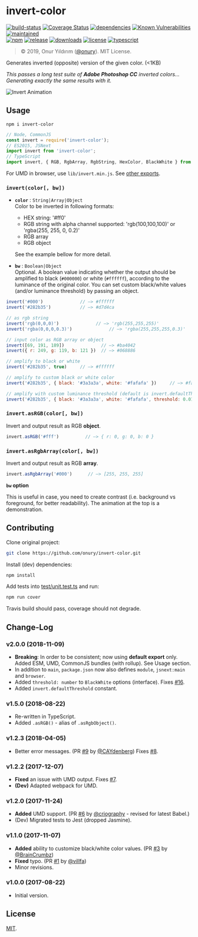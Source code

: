 # invert-color
 
[![build-status](https://img.shields.io/travis/onury/invert-color.svg?branch=master&style=flat-square)](https://travis-ci.org/onury/invert-color)
[![Coverage Status](https://coveralls.io/repos/github/onury/invert-color/badge.svg?branch=master&style=flat-square)](https://coveralls.io/github/onury/invert-color?branch=master)
[![dependencies](https://david-dm.org/onury/invert-color.svg?style=flat-square)](https://david-dm.org/onury/invert-color)
[![Known Vulnerabilities](https://snyk.io/test/github/onury/invert-color/badge.svg?style=flat-square)](https://snyk.io/test/github/onury/invert-color)
[![maintained](https://img.shields.io/maintenance/yes/2019.svg?style=flat-square)](https://github.com/onury/invert-color/graphs/commit-activity)  
[![npm](http://img.shields.io/npm/v/invert-color.svg?style=flat-square)](https://www.npmjs.com/package/invert-color)
[![release](https://img.shields.io/github/release/onury/invert-color.svg?style=flat-square)](https://github.com/onury/invert-color)
[![downloads](http://img.shields.io/npm/dm/invert-color.svg?style=flat-square)](https://www.npmjs.com/package/invert-color)
[![license](http://img.shields.io/npm/l/invert-color.svg?style=flat-square)](https://github.com/onury/invert-color/blob/master/LICENSE) 
[![typescript](https://img.shields.io/badge/written%20in-%20TypeScript%20-6575ff.svg?style=flat-square)](https://www.typescriptlang.org)   

> © 2019, Onur Yıldırım ([@onury](https://github.com/onury)). MIT License.

Generates inverted (opposite) version of the given color. (<1KB)

_This passes a long test suite of **Adobe Photoshop CC** inverted colors...   
Generating exactly the same results with it._

![Invert Animation](https://github.com/onury/invert-color/blob/master/test/anim/invert-animation.gif?raw=true)

## Usage

`npm i invert-color`

```js
// Node, CommonJS
const invert = require('invert-color');
// ES2015, JSNext
import invert from 'invert-color';
// TypeScript
import invert, { RGB, RgbArray, RgbString, HexColor, BlackWhite } from 'invert-color';
```
For UMD in browser, use `lib/invert.min.js`.
See [other exports](https://github.com/onury/invert-color/tree/master/lib).

### `invert(color[, bw])`

- **`color`** : `String|Array|Object`  
    Color to be inverted in following formats:
    
    * HEX string: '#ff0'
    * RGB string with alpha channel supported: 'rgb(100,100,100)' or 'rgba(255, 255, 0, 0.2)'
    * RGB array
    * RGB object
  
  See the example bellow for more detail.

- **`bw`** : `Boolean|Object`  
Optional. A boolean value indicating whether the output should be amplified to black (`#000000`) or white (`#ffffff`), according to the luminance of the original color. You can set custom black/white values (and/or luminance threshold) by passing an object.  


```js
invert('#000')              // —> #ffffff
invert('#282b35')           // —> #d7d4ca

// as rgb string
invert('rgb(0,0,0)')              // —> 'rgb(255,255,255)'
invert('rgba(0,0,0,0.3)')              // —> 'rgba(255,255,255,0.3)'

// input color as RGB array or object
invert([69, 191, 189])              // —> #ba4042
invert({ r: 249, g: 119, b: 121 })  // —> #068886

// amplify to black or white
invert('#282b35', true)     // —> #ffffff

// amplify to custom black or white color
invert('#282b35', { black: '#3a3a3a', white: '#fafafa' })     // —> #fafafa

// amplify with custom luminance threshold (default is invert.defaultThreshold = ~0.179)
invert('#282b35', { black: '#3a3a3a', white: '#fafafa', threshold: 0.01 })     // —> #3a3a3a
```

### `invert.asRGB(color[, bw])`
Invert and output result as RGB **object**.

```js
invert.asRGB('#fff')          // —> { r: 0, g: 0, b: 0 }
```

### `invert.asRgbArray(color[, bw])`
Invert and output result as RGB **array**.

```js
invert.asRgbArray('#000')      // —> [255, 255, 255]
```

**`bw` option**

 This is useful in case, you need to create contrast (i.e. background vs foreground, for better readability). The animation at the top is a demonstration.

## Contributing

Clone original project:

```sh
git clone https://github.com/onury/invert-color.git
```

Install (dev) dependencies:

```sh
npm install
```

Add tests into [test/unit.test.ts](test/unit.test.ts) and run:  

```sh
npm run cover
```

Travis build should pass, coverage should not degrade.

## Change-Log

### v2.0.0 (2018-11-09)
- **Breaking**: In order to be consistent; now using **default export** only. Added ESM, UMD, CommonJS bundles (with rollup). See Usage section.
- In addition to `main`, `package.json` now also defines `module`, `jsnext:main` and `browser`. 
- Added `threshold: number` to `BlackWhite` options (interface). Fixes [#16](https://github.com/onury/invert-color/issues/16).
- Added `invert.defaultThreshold` constant.

### v1.5.0 (2018-08-22)

- Re-written in TypeScript.
- Added `.asRGB()` - alias of `.asRgbObject()`.

### v1.2.3 (2018-04-05)

- Better error messages. (PR [#9](https://github.com/onury/invert-color/pull/9) by [@CAYdenberg](https://github.com/CAYdenberg)) Fixes [#8](https://github.com/onury/invert-color/issues/8).

### v1.2.2 (2017-12-07)

- **Fixed** an issue with UMD output. Fixes [#7](https://github.com/onury/invert-color/issues/7).
- **(Dev)** Adapted webpack for UMD.

### v1.2.0 (2017-11-24)

- **Added** UMD support. (PR [#6](https://github.com/onury/invert-color/pull/6) by [@criography](https://github.com/criography) - revised for latest Babel.)
- (Dev) Migrated tests to Jest (dropped Jasmine).

### v1.1.0 (2017-11-07)

- **Added** ability to customize black/white color values. (PR [#3](https://github.com/onury/invert-color/pull/3) by [@BrainCrumbz](https://github.com/BrainCrumbz))
- **Fixed** typo. (PR [#1](https://github.com/onury/invert-color/pull/1) by [@villfa](https://github.com/villfa))
- Minor revisions.

### v1.0.0 (2017-08-22)

- Initial version.

## License

[MIT][license].


[license]:https://github.com/onury/invert-color/blob/master/LICENSE
